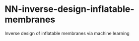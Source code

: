 # NN-inverse-design-inflatable-membranes
Inverse design of inflatable membranes via machine learning
